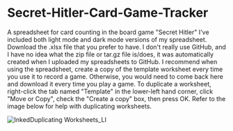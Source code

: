 # Secret-Hitler-Card-Game-Tracker
A spreadsheet for card counting in the board game "Secret Hitler"
I've included both light mode and dark mode versions of my spreadsheet. Download the .xlsx file that you prefer to have. I don't really use GitHub, and I have no idea what the zip file or tar.gz file is/does, it was automatically created when I uploaded my spreadsheets to GitHub. I recommend when using the spreadsheet, create a copy of the template worksheet every time you use it to record a game. Otherwise, you would need to come back here and download it every time you play a game. To duplicate a worksheet, right-click the tab named "Template" in the lower-left hand corner, click "Move or Copy", check the "Create a copy" box, then press OK. Refer to the image below for help with duplicating worksheets.

![InkedDuplicating Worksheets_LI](https://user-images.githubusercontent.com/73264072/96816825-03afe200-13ec-11eb-8aa0-293df9cccd70.jpg)
